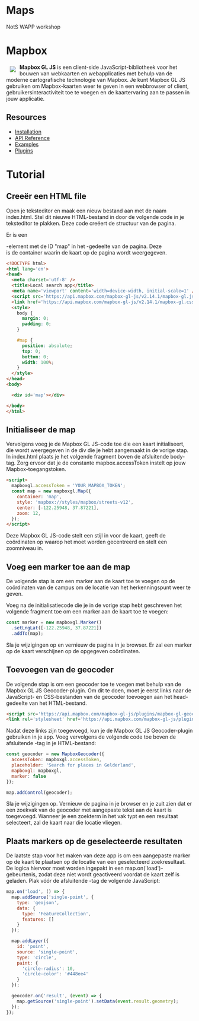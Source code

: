 # Maps 
NotS WAPP workshop


# Mapbox

<a href="https://docs.mapbox.com/mapbox-gl-js/guides/"><img src="https://assets.website-files.com/5d3ef00c73102c436bc83996/5d3ef00c73102c1f23c83a2a_logo-reversed.png" align="left" hspace="10" vspace="6"></a>

**Mapbox GL JS** is een client-side JavaScript-bibliotheek voor het bouwen van webkaarten en webapplicaties met behulp van de moderne cartografische technologie van Mapbox. Je kunt Mapbox GL JS gebruiken om Mapbox-kaarten weer te geven in een webbrowser of client, gebruikersinteractiviteit toe te voegen en de kaartervaring aan te passen in jouw applicatie.


## Resources

* [Installation](https://docs.mapbox.com/mapbox-gl-js/guides/install/)
* [API Reference](https://docs.mapbox.com/mapbox-gl-js/api/)
* [Examples](https://docs.mapbox.com/mapbox-gl-js/example/)
* [Plugins](https://docs.mapbox.com/mapbox-gl-js/plugins/)

# Tutorial
## Creeër een HTML file

Open je teksteditor en maak een nieuw bestand aan met de naam index.html. Stel dit nieuwe HTML-bestand in door de volgende code in je teksteditor te plakken. Deze code creëert de structuur van de pagina.

Er is een <div>-element met de ID "map" in het <body>-gedeelte van de pagina. Deze <div> is de container waarin de kaart op de pagina wordt weergegeven.

```html
<!DOCTYPE html>
<html lang='en'>
<head>
  <meta charset='utf-8' />
  <title>Local search app</title>
  <meta name='viewport' content='width=device-width, initial-scale=1' />
  <script src='https://api.mapbox.com/mapbox-gl-js/v2.14.1/mapbox-gl.js'></script>
  <link href='https://api.mapbox.com/mapbox-gl-js/v2.14.1/mapbox-gl.css' rel='stylesheet' />
  <style>
    body {
      margin: 0;
      padding: 0;
    }

    #map {
      position: absolute;
      top: 0;
      bottom: 0;
      width: 100%;
    }
  </style>
</head>
<body>

  <div id='map'></div>

</body>
</html>
```

## Initialiseer de map

Vervolgens voeg je de Mapbox GL JS-code toe die een kaart initialiseert, die wordt weergegeven in de div die je hebt aangemaakt in de vorige stap. In index.html plaats je het volgende fragment boven de afsluitende body-tag. Zorg ervoor dat je de constante mapbox.accessToken instelt op jouw Mapbox-toegangstoken.

```html
<script>
  mapboxgl.accessToken = 'YOUR_MAPBOX_TOKEN';
  const map = new mapboxgl.Map({
    container: 'map', 
    style: 'mapbox://styles/mapbox/streets-v12',
    center: [-122.25948, 37.87221], 
    zoom: 12, 
  });
</script>
```

Deze Mapbox GL JS-code stelt een stijl in voor de kaart, geeft de coördinaten op waarop het moet worden gecentreerd en stelt een zoomniveau in.

## Voeg een marker toe aan de map

De volgende stap is om een marker aan de kaart toe te voegen op de coördinaten van de campus om de locatie van het herkenningspunt weer te geven.

Voeg na de initialisatiecode die je in de vorige stap hebt geschreven het volgende fragment toe om een marker aan de kaart toe te voegen:

```javascript
const marker = new mapboxgl.Marker()
  .setLngLat([-122.25948, 37.87221]) 
  .addTo(map); 
```

Sla je wijzigingen op en vernieuw de pagina in je browser. Er zal een marker op de kaart verschijnen op de opgegeven coördinaten.

## Toevoegen van de geocoder

De volgende stap is om een geocoder toe te voegen met behulp van de Mapbox GL JS Geocoder-plugin. Om dit te doen, moet je eerst links naar de JavaScript- en CSS-bestanden van de geocoder toevoegen aan het head-gedeelte van het HTML-bestand.

```html
<script src='https://api.mapbox.com/mapbox-gl-js/plugins/mapbox-gl-geocoder/v4.7.0/mapbox-gl-geocoder.min.js'></script>
<link rel='stylesheet' href='https://api.mapbox.com/mapbox-gl-js/plugins/mapbox-gl-geocoder/v4.7.0/mapbox-gl-geocoder.css' type='text/css' />
```

Nadat deze links zijn toegevoegd, kun je de Mapbox GL JS Geocoder-plugin gebruiken in je app. Voeg vervolgens de volgende code toe boven de afsluitende </script>-tag in je HTML-bestand:

```js
const geocoder = new MapboxGeocoder({
  accessToken: mapboxgl.accessToken,
  placeholder: 'Search for places in Gelderland',
  mapboxgl: mapboxgl,
  marker: false 
});

map.addControl(geocoder);
```

Sla je wijzigingen op. Vernieuw de pagina in je browser en je zult zien dat er een zoekvak van de geocoder met aangepaste tekst aan de kaart is toegevoegd. Wanneer je een zoekterm in het vak typt en een resultaat selecteert, zal de kaart naar die locatie vliegen.

## Plaats markers op de geselecteerde resultaten

De laatste stap voor het maken van deze app is om een aangepaste marker op de kaart te plaatsen op de locatie van een geselecteerd zoekresultaat. De logica hiervoor moet worden ingepakt in een map.on('load')-gebeurtenis, zodat deze niet wordt geactiveerd voordat de kaart zelf is geladen. Plak vóór de afsluitende </script>-tag de volgende JavaScript:

```js
map.on('load', () => {
  map.addSource('single-point', {
    type: 'geojson',
    data: {
      type: 'FeatureCollection',
      features: []
    }
  });

  map.addLayer({
    id: 'point',
    source: 'single-point',
    type: 'circle',
    paint: {
      'circle-radius': 10,
      'circle-color': '#448ee4'
    }
  });

  geocoder.on('result', (event) => {
    map.getSource('single-point').setData(event.result.geometry);
  });
});
```
